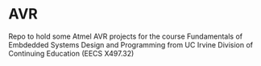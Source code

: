# AVR

Repo to hold some Atmel AVR projects for the course Fundamentals of Embdedded Systems Design and Programming from UC Irvine Division of Continuing Education (EECS X497.32)
